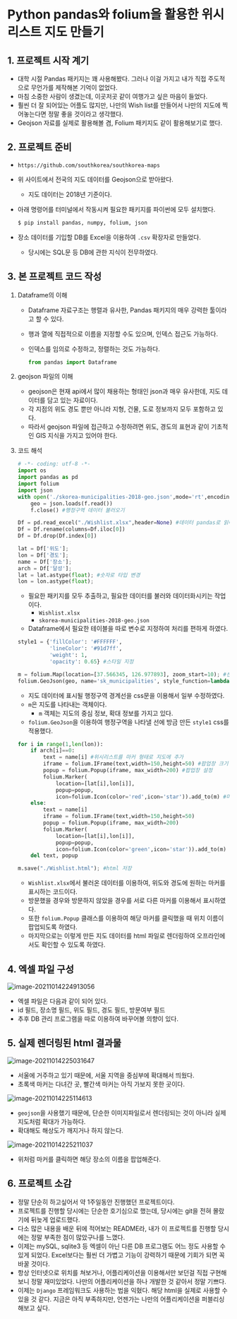 # Python pandas와 folium을 활용한 위시리스트 지도 만들기



## 1. 프로젝트 시작 계기

- 대학 시절 Pandas 패키지는 꽤 사용해봤다. 그러나 이걸 가지고 내가 직접 주도적으로 무언가를 제작해본 기억이 없었다.
- 마침 소중한 사람이 생겼는데, 이곳저곳 같이 여행가고 싶은 마음이 들었다.
- 훨씬 더 잘 되어있는 어플도 많지만, 나만의 Wish list를 만들어서 나만의 지도에 찍어놓는다면 정말 좋을 것이라고 생각했다.
- Geojson 자료를 실제로 활용해볼 겸, Folium 패키지도 같이 활용해보기로 했다.





## 2. 프로젝트 준비

- `https://github.com/southkorea/southkorea-maps`

- 위 사이트에서 전국의 지도 데이터를 Geojson으로 받아왔다.

  - 지도 데이터는 2018년 기준이다.

- 아래 명령어를 터미널에서 작동시켜 필요한 패키지를 파이썬에 모두 설치했다.

  ```bash
  $ pip install pandas, numpy, folium, json
  ```

- 장소 데이터를 기입할 DB를 Excel을 이용하여 `.csv` 확장자로 만들었다.

  - 당시에는 SQL문 등 DB에 관한 지식이 전무하였다.





## 3. 본 프로젝트 코드 작성

1. Dataframe의 이해

   - Dataframe 자료구조는 행렬과 유사한, Pandas 패키지의 매우 강력한 툴이라고 할 수 있다.

   - 행과 열에 직접적으로 이름을 지정할 수도 있으며, 인덱스 접근도 가능하다.

   - 인덱스를 임의로 수정하고, 정렬하는 것도 가능하다.

     ```python
     from pandas import Dataframe
     ```

2. geojson 파일의 이해

   - geojson은 현재 api에서 많이 채용하는 형태인 json과 매우 유사한데, 지도 데이터를 담고 있는 자료이다.
   - 각 지점의 위도 경도 뿐만 아니라 지형, 건물, 도로 정보까지 모두 포함하고 있다.
   - 따라서 geojson 파일에 접근하고 수정하려면 위도, 경도의 표현과 같이 기초적인 GIS 지식을 가지고 있어야 한다.

3. 코드 해석

   ```python
   # -*- coding: utf-8 -*-
   import os
   import pandas as pd
   import folium
   import json
   with open('./skorea-municipalities-2018-geo.json',mode='rt',encoding='utf-8') as f:
       geo = json.loads(f.read())
       f.close() #행정구역 데이터 불러오기
   
   Df = pd.read_excel("./Wishlist.xlsx",header=None) #데이터 pandas로 읽어오기
   Df = Df.rename(columns=Df.iloc[0])
   Df = Df.drop(Df.index[0])
   
   lat = Df['위도'];
   lon = Df['경도'];
   name = Df['장소'];
   arch = Df['달성'];
   lat = lat.astype(float); #숫자로 타입 변경
   lon = lon.astype(float);
   ```

   - 필요한 패키지를 모두 추출하고, 필요한 데이터를 불러와 데이터화시키는 작업이다.
     - `Wishlist.xlsx`
     - `skorea-municipalities-2018-geo.json`
   - Dataframe에서 필요한 테이블을 따로 변수로 지정하여 처리를 편하게 하였다.

   

   ```python
   style1 = {'fillColor': '#FFFFFF', 
             'lineColor': '#91d7ff', 
             'weight': 1, 
             'opacity': 0.65} #스타일 지정
   
   m = folium.Map(location=[37.566345, 126.977893], zoom_start=10); #센터 위치 지정
   folium.GeoJson(geo, name='sk_municipalities', style_function=lambda x:style1).add_to(m) #행정구역 지정하기, 스타일 지정
   ```

   - 지도 데이터에 표시될 행정구역 경계선을 css문을 이용해서 일부 수정하였다.
   - `m`은 지도를 나타내는 객체이다.
     - `m` 객체는 지도의 중심 정보, 확대 정보를 가지고 있다.
   - `folium.GeoJson`을 이용하여 행정구역을 나타낼 선에 방금 만든 `style1` css를 적용했다.

   

   ```python
   for i in range(1,len(lon)):
       if arch[i]==0:
           text = name[i] #위시리스트를 마커 형태로 지도에 추가
           iframe = folium.IFrame(text,width=150,height=50) #팝업창 크기 설정
           popup = folium.Popup(iframe, max_width=200) #팝업창 설정
           folium.Marker(
               location=[lat[i],lon[i]],
               popup=popup,
               icon=folium.Icon(color='red',icon='star')).add_to(m) #마커 설정 및 팝업창 배정
       else:
           text = name[i]
           iframe = folium.IFrame(text,width=150,height=50)
           popup = folium.Popup(iframe, max_width=200)
           folium.Marker(
               location=[lat[i],lon[i]],
               popup=popup,
               icon=folium.Icon(color='green',icon='star')).add_to(m)   
       del text, popup
   
   m.save("./Wishlist.html"); #html 저장
   ```

   - `Wishlist.xlsx`에서 불러온 데이터를 이용하여, 위도와 경도에 원하는 마커를 표시하는 코드이다.
   - 방문했을 경우와 방문하지 않았을 경우를 서로 다른 마커를 이용해서 표시하였다.
   - 또한 `folium.Popup` 클래스를 이용하여 해당 마커를 클릭했을 때 위치 이름이 팝업되도록 하였다.
   - 마지막으로는 이렇게 만든 지도 데이터를 html 파일로 렌더링하여 오프라인에서도 확인할 수 있도록 하였다.





## 4. 엑셀 파일 구성

![image-20211014224913056](README.assets/image-20211014224913056.png)

- 엑셀 파일은 다음과 같이 되어 있다.
- id 필드, 장소명 필드, 위도 필드, 경도 필드, 방문여부 필드
- 추후 DB 관리 프로그램을 따로 이용하여 바꾸어볼 의향이 있다.





## 5. 실제 렌더링된 html 결과물

![image-20211014225031647](README.assets/image-20211014225031647.png)

- 서울에 거주하고 있기 때문에, 서울 지역을 중심부에 확대해서 띄웠다.
- 초록색 마커는 다녀간 곳, 빨간색 마커는 아직 가보지 못한 곳이다.



![image-20211014225114613](README.assets/image-20211014225114613.png)

- `geojson`을 사용했기 때문에, 단순한 이미지파일로서 렌더링되는 것이 아니라 실제 지도처럼 확대가 가능하다.
- 확대해도 해상도가 깨지거나 하지 않는다.



![image-20211014225211037](README.assets/image-20211014225211037.png)

- 위처럼 마커를 클릭하면 해당 장소의 이름을 팝업해준다.





## 6. 프로젝트 소감

- 정말 단순히 하고싶어서 약 1주일동안 진행했던 프로젝트이다.
- 프로젝트를 진행할 당시에는 단순한 호기심으로 했는데, 당시에는 git을 전혀 몰랐기에 뒤늦게 업로드했다.
- 다소 많은 내용을 배운 뒤에 적어보는 README라, 내가 이 프로젝트를 진행할  당시에는 정말 부족한 점이 많았구나를 느꼈다.
- 이제는 mySQL, sqlite3 등 엑셀이 아닌 다른 DB 프로그램도 어느 정도 사용할 수 있게 되었다. Excel보다는 훨씬 더 가볍고 기능이 강력하기 때문에 기회가 되면 꼭 바꿀 것이다.
- 항상 인터넷으로 위치를 쳐보거나, 어플리케이션을 이용해서만 보던걸 직접 구현해보니 정말 재미있었다. 나만의 어플리케이션을 하나 개발한 것 같아서 정말 기쁘다.
- 이제는 `Django` 프레임워크도 사용하는 법을 익혔다. 해당 html을 실제로 사용할  수 있을 것 같다. 지금은 아직 부족하지만, 언젠가는 나만의 어플리케이션을 퍼블리싱해보고 싶다.

